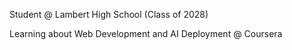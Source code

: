 Student @ Lambert High School (Class of 2028)

Learning about Web Development and AI Deployment @ Coursera



  
